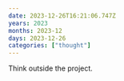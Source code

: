 ```yaml
---
date: 2023-12-26T16:21:06.747Z
years: 2023
months: 2023-12
days: 2023-12-26
categories: ["thought"]
---
```

Think outside the project.
